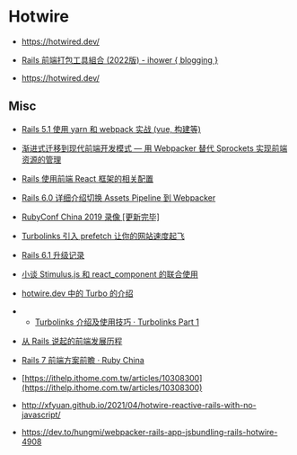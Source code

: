 # Hotwire

* <https://hotwired.dev/>
* [Rails 前端打包工具組合 (2022版) - ihower { blogging }](https://ihower.tw/blog/archives/11006)




* <https://hotwired.dev/>


## Misc

* [Rails 5.1 使用 yarn 和 webpack 实战 (vue, 构建等)](https://ruby-china.org/topics/32904)
* [渐进式迁移到现代前端开发模式 — 用 Webpacker 替代 Sprockets 实现前端资源的管理](https://ruby-china.org/topics/38214)
* [Rails 使用前端 React 框架的相关配置](https://ruby-china.org/topics/38631)
* [Rails 6.0 详细介绍切换 Assets Pipeline 到 Webpacker](https://ruby-china.org/topics/38832)
* [RubyConf China 2019 录像 [更新完毕]](https://ruby-china.org/topics/38974)
* [Turbolinks 引入 prefetch 让你的网站速度起飞](https://ruby-china.org/topics/40471)
* [Rails 6.1 升级记录](https://ruby-china.org/topics/40702)
* [小谈 Stimulus.js 和 react_component 的联合使用](https://ruby-china.org/topics/40725)
* [hotwire.dev 中的 Turbo 的介绍](https://ruby-china.org/topics/40818)
* * [Turbolinks 介绍及使用技巧 · Turbolinks Part 1](https://jiandanxinli.github.io/2017-01-17.html)
* [从 Rails 说起的前端发展历程](https://geeknote.net/yuchiXiong/posts/65)
* [Rails 7 前端方案前瞻 · Ruby China](https://ruby-china.org/topics/41699)

* [https://ithelp.ithome.com.tw/articles/10308300](https://ithelp.ithome.com.tw/articles/10308300)
* <http://xfyuan.github.io/2021/04/hotwire-reactive-rails-with-no-javascript/>
* <https://dev.to/hungmi/webpacker-rails-app-jsbundling-rails-hotwire-4908>